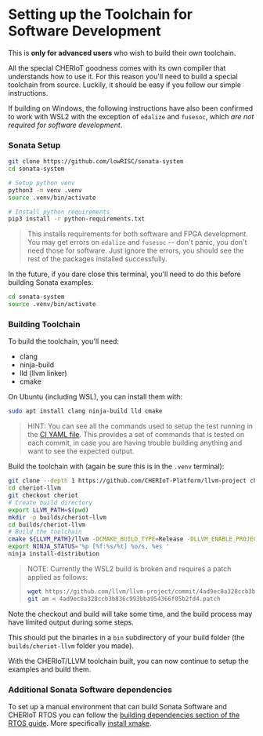 # Setting up the Toolchain for Software Development

This is **only for advanced users** who wish to build their own toolchain.

All the special CHERIoT goodness comes with its own compiler that understands how to use it. For this reason you'll need to build a
special toolchain from source. Luckily, it should be easy if you follow our simple instructions.

If building on Windows, the following instructions have also been confirmed to work with WSL2 with the exception of `edalize` and `fusesoc`,
which *are not required for software development*.

### Sonata Setup

```sh
git clone https://github.com/lowRISC/sonata-system
cd sonata-system

# Setup python venv
python3 -m venv .venv
source .venv/bin/activate

# Install python requirements
pip3 install -r python-requirements.txt
```

> This installs requirements for both software and FPGA development. You may get errors on `edalize` and `fusesoc` --
> don't panic, you don't need those for software. Just ignore the errors, you should see the rest of the packages
> installed successfully.

In the future, if you dare close this terminal, you'll need to do this before building Sonata examples:

```sh
cd sonata-system
source .venv/bin/activate
```

### Building Toolchain

To build the toolchain, you'll need:

* clang
* ninja-build
* lld (llvm linker)
* cmake

On Ubuntu (including WSL), you can install them with:

```sh
sudo apt install clang ninja-build lld cmake
```

> HINT: You can see all the commands used to setup the test running in the
> [CI YAML file](https://github.com/CHERIoT-Platform/llvm-project/blob/cheriot/.cirrus.yml). This provides a set of commands that
> is tested on each commit, in case you are having trouble building anything and want to see the expected output.

Build the toolchain with (again be sure this is in the `.venv` terminal):

```sh
git clone --depth 1 https://github.com/CHERIoT-Platform/llvm-project cheriot-llvm
cd cheriot-llvm
git checkout cheriot
# Create build directory
export LLVM_PATH=$(pwd)
mkdir -p builds/cheriot-llvm
cd builds/cheriot-llvm
# Build the toolchain
cmake ${LLVM_PATH}/llvm -DCMAKE_BUILD_TYPE=Release -DLLVM_ENABLE_PROJECTS="clang;clang-tools-extra;lld" -DCMAKE_INSTALL_PREFIX=install -DLLVM_ENABLE_UNWIND_TABLES=NO -DLLVM_TARGETS_TO_BUILD=RISCV -DLLVM_DISTRIBUTION_COMPONENTS="clang;clangd;lld;llvm-objdump;llvm-objcopy" -G Ninja
export NINJA_STATUS='%p [%f:%s/%t] %o/s, %es '
ninja install-distribution
```

> NOTE: Currently the WSL2 build is broken and requires a patch applied as follows:
> ```sh
> wget https://github.com/llvm/llvm-project/commit/4ad9ec8a328ccb3b836c993bba954366f05b2fd4.patch
> git am < 4ad9ec8a328ccb3b836c993bba954366f05b2fd4.patch
> ```

Note the checkout and build will take some time, and the build process may have limited output during some steps.

This should put the binaries in a `bin` subdirectory of your build folder (the `builds/cheriot-llvm` folder you made).

With the CHERIoT/LLVM toolchain built, you can now continue to setup the examples and build them.

### Additional Sonata Software dependencies

To set up a manual environment that can build Sonata Software and CHERIoT RTOS you can follow the [building dependencies section of the RTOS guide](https://github.com/CHERIoT-Platform/cheriot-rtos/blob/main/docs/GettingStarted.md#building-the-dependencies).
More specifically [install xmake](https://xmake.io/#/getting_started?id=installation).

